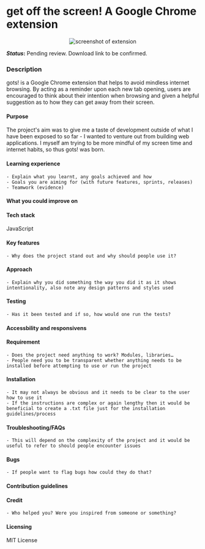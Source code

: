 # get off the screen! A Google Chrome extension

<p align="center">
    <img src="https://i.ibb.co/FHZ57Gn/ezgif-com-gif-maker-8.gif" alt="screenshot of extension"/>
</p>

**_Status_:** Pending review. Download link to be confirmed. 

### Description
 
gots! is a Google Chrome extension that helps to avoid mindless internet browsing. By acting as a reminder upon each new tab opening, users are encouraged to think about their intention when browsing and given a helpful suggestion as to how they can get away from their screen.  

#### Purpose

The project's aim was to give me a taste of development outside of what I have been exposed to so far - I wanted to venture out from building web applications. I myself am trying to be more mindful of my screen time and internet habits, so thus gots! was born. 

#### Learning experience
    - Explain what you learnt, any goals achieved and how
    - Goals you are aiming for (with future features, sprints, releases)
    - Teamwork (evidence)
    
#### What you could improve on


#### Tech stack
JavaScript

#### Key features
    - Why does the project stand out and why should people use it?
    
#### Approach
    - Explain why you did something the way you did it as it shows intentionality, also note any design patterns and styles used
    
#### Testing
    - Has it been tested and if so, how would one run the tests?
#### Accessbility and responsivens

#### Requirement
    - Does the project need anything to work? Modules, libraries…
    - People need you to be transparent whether anything needs to be installed before attempting to use or run the project
    
#### Installation
    - It may not always be obvious and it needs to be clear to the user how to use it
    - If the instructions are complex or again lengthy then it would be beneficial to create a .txt file just for the installation guidelines/process
    
#### Troubleshooting/FAQs 
    - This will depend on the complexity of the project and it would be useful to refer to should people encounter issues
    
#### Bugs
    - If people want to flag bugs how could they do that?
    
#### Contribution guidelines

#### Credit
    - Who helped you? Were you inspired from someone or something?
    
#### Licensing
MIT License
